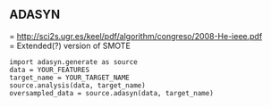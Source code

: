 ## ADASYN
= http://sci2s.ugr.es/keel/pdf/algorithm/congreso/2008-He-ieee.pdf  
= Extended(?) version of SMOTE

``` python3
import adasyn.generate as source
data = YOUR_FEATURES
target_name = YOUR_TARGET_NAME
source.analysis(data, target_name)
oversampled_data = source.adasyn(data, target_name)
```
